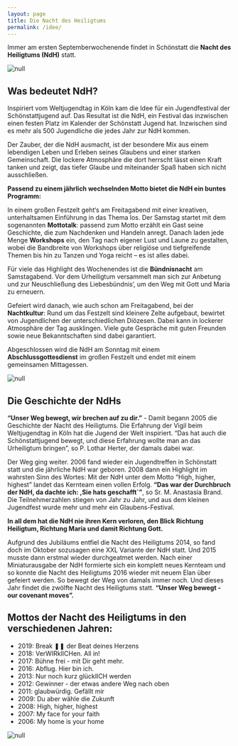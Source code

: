 ```yaml
---
layout: page
title: Die Nacht des Heiligtums
permalink: /idee/
---
```

Immer am ersten Septemberwochenende findet in Schönstatt die <strong>Nacht des Heiligtums (NdH)</strong> statt.

![null](/assets/uploads/img_0517.webp)

## Was bedeutet NdH?

Inspiriert vom Weltjugendtag in Köln kam die Idee für ein Jugendfestival der Schönstattjugend auf. Das Resultat ist die NdH, ein Festival das inzwischen einen festen Platz im Kalender der Schönstatt Jugend hat. Inzwischen sind es mehr als 500 Jugendliche die jedes Jahr zur NdH kommen.

Der Zauber, der die NdH ausmacht, ist der besondere Mix aus einem lebendigen Leben und Erleben seines Glaubens und einer starken Gemeinschaft. Die lockere Atmosphäre die dort herrscht lässt einen Kraft tanken und zeigt, das tiefer Glaube und miteinander Spaß haben sich nicht ausschließen.

<strong>Passend zu einem jährlich wechselnden Motto bietet die NdH ein buntes Programm:</strong> 

In einem großen Festzelt geht‘s am Freitagabend mit einer kreativen, unterhaltsamen Einführung in das Thema los. Der Samstag startet mit dem sogenannten <strong>Mottotalk</strong>: passend zum Motto erzählt ein Gast seine Geschichte, die zum Nachdenken und Handeln anregt. Danach laden jede Menge <strong>Workshops</strong> ein, den Tag nach eigener Lust und Laune zu gestalten, wobei die Bandbreite von Workshops über religiöse und tiefgreifende Themen bis hin zu Tanzen und Yoga reicht – es ist alles dabei.

Für viele das Highlight des Wochenendes ist die <strong>Bündnisnacht</strong> am Samstagabend. Vor dem Urheiligtum versammelt man sich zur Anbetung und zur Neuschließung des Liebesbündnis‘, um den Weg mit Gott und Maria zu erneuern.

Gefeiert wird danach, wie auch schon am Freitagabend, bei der <strong>Nachtkultur</strong>: Rund um das Festzelt sind kleinere Zelte aufgebaut, bewirtet von Jugendlichen der unterschiedlichen Diözesen. Dabei kann in lockerer Atmosphäre der Tag ausklingen. Viele gute Gespräche mit guten Freunden sowie neue Bekanntschaften sind dabei garantiert.

Abgeschlossen wird die NdH am Sonntag mit einem <strong>Abschlussgottesdienst</strong> im großen Festzelt und endet mit einem gemeinsamen Mittagessen.

![null](/assets/uploads/img_3663.webp)

## Die Geschichte der NdHs

<strong>“Unser Weg bewegt, wir brechen auf zu dir.”</strong> - Damit begann 2005 die Geschichte der Nacht des Heiligtums. Die Erfahrung der Vigil beim Weltjugendtag in Köln hat die Jugend der Welt inspiriert. “Das hat auch die Schönstattjugend bewegt, und diese Erfahrung wollte man an das Urheiligtum bringen”, so P. Lothar Herter, der damals dabei war. 

Der Weg ging weiter. 2006 fand wieder ein Jugendtreffen in Schönstatt statt und die jährliche NdH war geboren. 2008 dann ein Highlight im wahrsten Sinn des Wortes: Mit der NdH unter dem Motto “High, higher, highest” landet das Kernteam einen vollen Erfolg. <strong>“Das war der Durchbruch der NdH, da dachte ich: ,Sie hats geschafft`”</strong>, so Sr. M. Anastasia Brand. Die Teilnehmerzahlen stiegen von Jahr zu Jahr, und aus dem kleinen Jugendfest wurde mehr und mehr ein Glaubens-Festival. 

<strong>In all dem hat die NdH nie ihren Kern verloren, den Blick Richtung Heiligtum, Richtung Maria und damit Richtung Gott.
</strong>

Aufgrund des Jubiläums entfiel die Nacht des Heiligtums 2014, so fand doch im Oktober sozusagen eine XXL Variante der NdH statt. Und 2015 musste dann erstmal wieder durchgeatmet werden. Nach einer Miniaturausgabe der NdH formierte sich ein komplett neues Kernteam und so konnte die Nacht des Heiligtums 2016 wieder mit neuem Elan über gefeiert werden. So bewegt der Weg von damals immer noch. Und dieses Jahr findet die zwölfte Nacht des Heiligtums statt.  <strong>“Unser Weg bewegt - our covenant moves”.
</strong>

## Mottos der Nacht des Heiligtums in den verschiedenen Jahren:

* 2019:	Break ❚❚ der Beat deines Herzens
* 2018:	VerWIRklICHen. All in!
* 2017:	Bühne frei - mit Dir geht mehr.
* 2016:	Abflug. Hier bin ich.
* 2013:	Nur noch kurz glücklICH werden
* 2012:	Gewinner - der etwas andere Weg nach oben
* 2011:	glaubwürdig. Gefällt mir
* 2009:	Du aber wähle die Zukunft
* 2008:	High, higher, highest
* 2007:	My face for your faith
* 2006:	My home is your home

![null](/assets/uploads/img_0677.webp)
